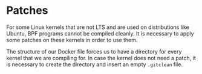 # Patches

For some Linux kernels that are not LTS and are used on distributions like Ubuntu, BPF programs cannot be compiled
cleanly. It is necessary to apply some patches on these kernels in order to use them.

The structure of our Docker file forces us to have a directory for every kernel that we are compiling for. In case
the kernel does not need a patch, it is necessary to create the directory and insert an empty `.gitclean` file.
